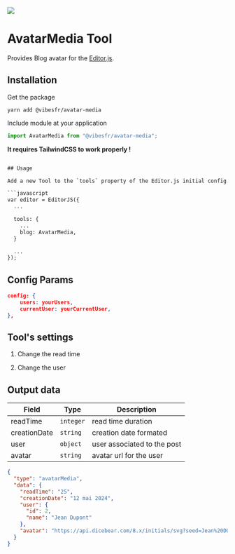 ![](https://badgen.net/badge/Editor.js/v2.0/blue)

# AvatarMedia Tool

Provides Blog avatar for the [Editor.js](https://editorjs.io).

## Installation

Get the package

```shell
yarn add @vibesfr/avatar-media
```

Include module at your application

```javascript
import AvatarMedia from "@vibesfr/avatar-media";
```

**It requires TailwindCSS to work properly !**

```html

## Usage

Add a new Tool to the `tools` property of the Editor.js initial config.

```javascript
var editor = EditorJS({
  ...

  tools: {
    ...
    blog: AvatarMedia,
  }

  ...
});
```

## Config Params

```json
config: {
    users: yourUsers,
    currentUser: yourCurrentUser,
},
```

## Tool's settings

1. Change the read time

2. Change the user

## Output data

| Field        | Type      | Description                 |
|--------------|-----------|-----------------------------|
| readTime     | `integer` | read time duration          |
| creationDate | `string`  | creation date formated      |
| user         | `object`  | user associated to the post |
| avatar       | `string`  | avatar url for the user     |

```json
{
  "type": "avatarMedia",
  "data": {
    "readTime": "25",
    "creationDate": "12 mai 2024",
    "user": {
      "id": 2,
      "name": "Jean Dupont"
    },
    "avatar": "https://api.dicebear.com/8.x/initials/svg?seed=Jean%20DUPONT"
  }
}
```
